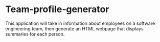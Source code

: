 # Team-profile-generator
This application will take in information about employees on a software engineering team, then generate an HTML webpage that displays summaries for each person.
